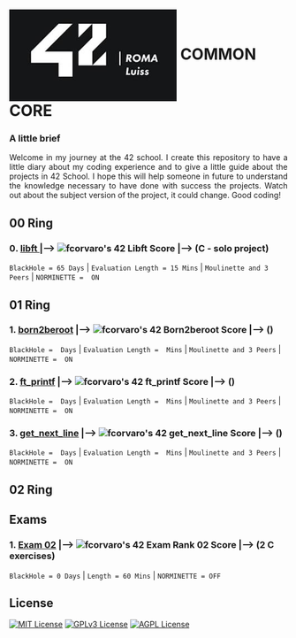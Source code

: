 # <img align="center" src="https://github.com/f-corvaro/42.common_core/blob/main/42 Roma Luiss.jpeg"> **COMMON CORE**


### A little brief
<p align="justify"> 
  Welcome in my journey at the 42 school. I create this repository to have a little diary about my coding     
  experience and to give a little guide about the projects in 42 School. I hope this will help someone in future 
  to understand the knowledge necessary to have done with success the projects. Watch out about the subject 
  version of the project, it could change. Good coding!
</p>

## 00 Ring

<p align="justify">

### 0️. [libft ](https://github.com/f-corvaro/42.common_core/tree/main/libft) |--> ![fcorvaro's 42 Libft Score](https://badge42.vercel.app/api/v2/clftrr31n000608jvhnng5zld/project/3049229) |--> (C - solo project)

  ```BlackHole = 65 Days``` | ```Evaluation Length = 15 Mins``` | ```Moulinette and 3 Peers``` | ```NORMINETTE = 
  ON```
</p>

## 01 Ring

<p align="justify">

### 1. [born2beroot](https://github.com/f-corvaro/42.common_core/tree/main/born2beroot) |--> ![fcorvaro's 42 Born2beroot Score](https://badge42.vercel.app/api/v2/clftrr31n000608jvhnng5zld/project/3069523) |--> ()
  
  ```BlackHole =  Days``` | ```Evaluation Length =  Mins``` | ```Moulinette and 3 Peers``` | ```NORMINETTE = 
  ON```

### 2. [ft_printf](https://github.com/f-corvaro/42.common_core/tree/main/ft_printf) |--> ![fcorvaro's 42 ft_printf Score](https://badge42.vercel.app/api/v2/clftrr31n000608jvhnng5zld/project/3069521) |--> ()

  ```BlackHole =  Days``` | ```Evaluation Length =  Mins``` | ```Moulinette and 3 Peers``` | ```NORMINETTE = 
  ON```
  
### 3. [get_next_line](https://github.com/f-corvaro/42.common_core/tree/main/get_next_line) |--> ![fcorvaro's 42 get_next_line Score](https://badge42.vercel.app/api/v2/clftrr31n000608jvhnng5zld/project/3069522) |--> ()
  
  ```BlackHole =  Days``` | ```Evaluation Length =  Mins``` | ```Moulinette and 3 Peers``` | ```NORMINETTE = 
  ON```
  
</p>

## 02 Ring

<p align="justify">

</p>

## Exams

<p align="justify">

### 1. [Exam 02](https://github.com/f-corvaro/42.common_core/tree/main/exams/exam-02) |--> ![fcorvaro's 42 Exam Rank 02 Score](https://badge42.vercel.app/api/v2/clftrr31n000608jvhnng5zld/project/3077576) |--> (2 C exercises)

  ```BlackHole = 0 Days``` | ```Length = 60 Mins``` | ```NORMINETTE = OFF```

</p>

## License

[![MIT License](https://img.shields.io/badge/License-MIT-green.svg)](https://choosealicense.com/licenses/mit/)
[![GPLv3 License](https://img.shields.io/badge/License-GPL%20v3-yellow.svg)](https://opensource.org/licenses/)
[![AGPL License](https://img.shields.io/badge/license-AGPL-blue.svg)](http://www.gnu.org/licenses/agpl-3.0)
